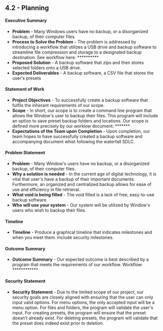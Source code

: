 ## 4.2 - Planning

#### Executive Summary
- **Problem** - Many Windows users have no backup, or a disorganized backup, of their computer files.
- **Process to Solve the Problem** - The problem is addressed by introducing a workflow that utilizes a USB drive and backup software to streamline file compression and storage to a designated backup destination. See workflow here: **********
- **Proposed Solution** - A backup software that zips and then stores selected folders onto a USB drive.
- **Expected Deliverables** - A backup software, a CSV file that stores the user's presets
  
#### Statement of Work
- **Project Objectives** -  To successfully create a backup software that fulfils the inherant requirements of our scope.
- **Scope** - In short, our scope is to create a command line program that allows the Window's user to backup their files. This program will include an option to save preset backup folders and locations. Our scope is defined more precisely by our worklow document: *******
- **Expectations of the Team upon Completion** - Upon completion, our team hopes to have successfully created a backup software and accompanying document whist following the waterfall SDLC.

#### Problem Statement
- **Problem** -  Many Window's users have no backup, or a disorganized backup, of their computer files.
- **Why a solution is needed** - In the current age of digital technology, it is vital that user's have a backup of their important documents. Furthermore, an organized and centralized backup allows for ease of use and efficiency in file retrieval.
- **What void is being filled** - The void filled is a lack of free, easy-to-use backup software.
- **Who will use your system** - Our system will be utilized by Window's users who wish to backup their files.

#### Timeline
- **Timeline** - Produce a graphical timeline that indicates milestones and when you meet them. Include security milestones.

#### Outcome Summary
- **Outcome Summary** - Our expected outcome is best described by a program that meets the requirements of our workflow. Workflow: ************

#### Security Statement
- **Security Statement** - Due to the limited scope of our project, our security goals are closely aligned with ensuring that the user can only input valid options. For menu options, the only accepted input will be a menu option. For files and folders, the program will validate the user's input. For creating presets, the program will ensure that the preset doesn't already exist. For deleting presets, the program will validate that the preset does indeed exist prior to deletion.
